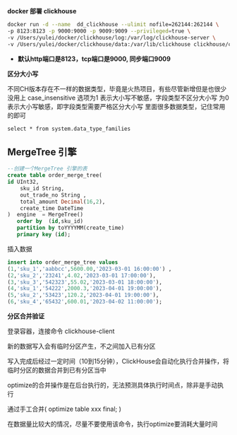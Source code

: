 **docker 部署 clickhouse**

```sh
docker run -d --name  dd_clickhouse --ulimit nofile=262144:262144 \
-p 8123:8123 -p 9000:9000 -p 9009:9009 --privileged=true \
-v /Users/yulei/docker/clickhouse/log:/var/log/clickhouse-server \
-v /Users/yulei/docker/clickhouse/data:/var/lib/clickhouse clickhouse/clickhouse-server:22.2.3.5
```

- **默认http端口是8123，tcp端口是9000, 同步端口9009**



**区分大小写**

 不同CH版本存在不一样的数据类型，毕竟是火热项目，有些尽管新增但是也很少没用上
 case_insensitive 选项为1 表示大小写不敏感，字段类型不区分大小写
 为0 表示大小写敏感，即字段类型需要严格区分大小写
 里面很多数据类型，记住常用的即可

```
select * from system.data_type_families
```

## MergeTree 引擎

```sql
--创建一个MergeTree 引擎的表
create table order_merge_tree(
id UInt32,
    sku_id String,
    out_trade_no String ,
    total_amount Decimal(16,2),
    create_time DateTime
)  engine  = MergeTree()
   order by  (id,sku_id)
   partition by toYYYYMM(create_time)
   primary key (id);
```

插入数据

```sql
insert into order_merge_tree values 
(1,'sku_1','aabbcc',5600.00,'2023-03-01 16:00:00') ,
(2,'sku_2','23241',4.02,'2023-03-01 17:00:00'),
(3,'sku_3','542323',55.02,'2023-03-01 18:00:00'), 
(4,'sku_1','54222',2000.3,'2023-04-01 19:00:00'), 
(5,'sku_2','53423',120.2,'2023-04-01 19:00:00'), 
(6,'sku_4','65432',600.01,'2023-04-02 11:00:00');
```



**分区合并验证**

登录容器，连接命令   clickhouse-client

新的数据写入会有临时分区产生，不之间加入已有分区

写入完成后经过一定时间（10到15分钟），ClickHouse会自动化执行合并操作，将临时分区的数据合并到已有分区当中

optimize的合并操作是在后台执行的，无法预测具体执行时间点，除非是手动执行

通过手工合并( optimize table xxx final; ) 

在数据量比较大的情况，尽量不要使用该命令，执行optimize要消耗大量时间















